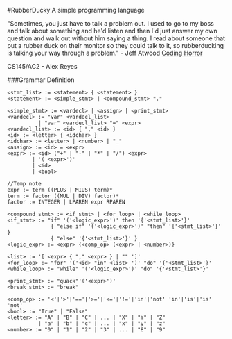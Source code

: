 #RubberDucky
A simple programming language

"Sometimes, you just have to talk a problem out. I used to go to my boss and talk about something and he'd listen and then I'd just answer my own question and walk out without him saying a thing. I read about someone that put a rubber duck on their monitor so they could talk to it, so rubberducking is talking your way through a problem." - Jeff Atwood
[Coding Horror](https://blog.codinghorror.com/rubber-duck-problem-solving/)

CS145/AC2 - Alex Reyes

###Grammar Definition
```
<stmt_list> := <statement> { <statement> }
<statement> := <simple_stmt> | <compound_stmt> "."

<simple_stmt> := <vardecl> | <assign> | <print_stmt>
<vardecl> := "var" <vardecl_list>
          | "var" <vardecl_list> "=" <expr>
<vardecl_list> := <id> { "," <id> }
<id> := <letter> { <idchar> }
<idchar> := <letter> | <number> | "_"
<assign> := <id> = <expr>
<expr> := <id> ("+" | "-" | "*" | "/") <expr>
        | '('<expr>')'
        | <id>
        | <bool>

//Temp note
expr := term ((PLUS | MIUS) term)*
term := factor ((MUL | DIV) factor)*
factor := INTEGER | LPAREN expr RPAREN

<compound_stmt> := <if_stmt> | <for_loop> | <while_loop>
<if_stmt> := "if" '('<logic_expr>')' then '{'<stmt_list>'}'
              { "else if" '('<logic_expr>')' "then" '{'<stmt_list>'}' }
              { "else" '{'<stmt_list>'}' }
<logic_expr> := <expr> {<comp_op> (<expr> | <number>)}

<list> := '['<expr> { "," <expr> } | "" ']'
<for_loop> := "for" '('<id> "in" <list> ')' "do" '{'<stmt_list>'}'
<while_loop> := "while" '('<logic_expr>')' "do" '{'<stmt_list>'}'

<print_stmt> := "quack"'('<expr>')'
<break_stmt> := "break"

<comp_op> := '<'|'>'|'=='|'>='|'<='|'!='|'in'|'not' 'in'|'is'|'is' 'not'
<bool> := "True" | "False"
<letter> := "A" | "B" | "C" | ... | "X" | "Y" | "Z"
          | "a" | "b" | "c" | ... | "x" | "y" | "z"
<number> := "0" | "1" | "2" | "3" | ... | "8" | "9"
```
